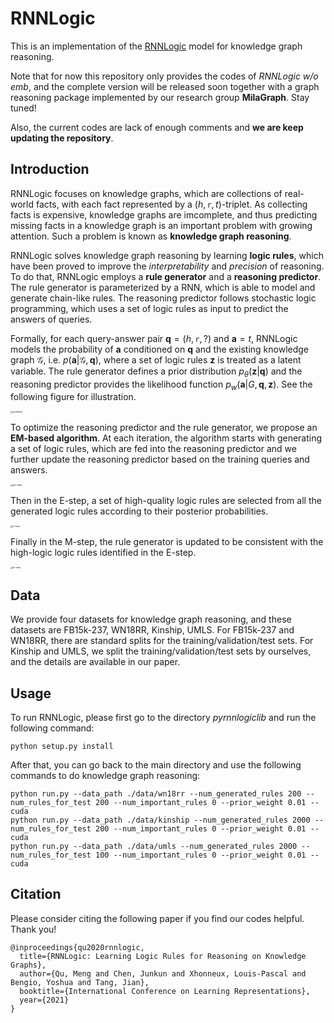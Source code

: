 # RNNLogic

This is an implementation of the [RNNLogic](https://openreview.net/forum?id=tGZu6DlbreV) model for knowledge graph reasoning. 

Note that for now this repository only provides the codes of *RNNLogic w/o emb*, and the complete version will be released soon together with a graph reasoning package implemented by our research group **MilaGraph**. Stay tuned!

Also, the current codes are lack of enough comments and **we are keep updating the repository**.

## Introduction

RNNLogic focuses on knowledge graphs, which are collections of real-world facts, with each fact represented by a $(h,\texttt{r},t)$-triplet. As collecting facts is expensive, knowledge graphs are imcomplete, and thus predicting missing facts in a knowledge graph is an important problem with growing attention. Such a problem is known as **knowledge graph reasoning**.

RNNLogic solves knowledge graph reasoning by learning **logic rules**, which have been proved to improve the *interpretability* and *precision* of reasoning. To do that, RNNLogic employs a **rule generator** and a **reasoning predictor**. The rule generator is parameterized by a RNN, which is able to model and generate chain-like rules. The reasoning predictor follows stochastic logic programming, which uses a set of logic rules as input to predict the answers of queries.

Formally, for each query-answer pair $\boldsymbol{q}=(h, \texttt{r}, ?)$ and $\boldsymbol{a} = t$, RNNLogic models the probability of $\boldsymbol{a}$ conditioned on $\boldsymbol{q}$ and the existing knowledge graph $\mathcal{G}$, i.e. $p(\boldsymbol{a}|\mathcal{G},\boldsymbol{q})$, where a set of logic rules $\boldsymbol{z}$ is treated as a latent variable. The rule generator defines a prior distribution $p_\theta(\boldsymbol{z}|\boldsymbol{q})$ and the reasoning predictor provides the likelihood function $p_w(\boldsymbol{a}|G, \boldsymbol{q}, \boldsymbol{z})$. See the following figure for illustration.

<img src="/Users/mengqu/Documents/GitHub/RNNLogic/figures/workflow.png" alt="workflow" style="zoom:25%;" />

To optimize the reasoning predictor and the rule generator, we propose an **EM-based algorithm**. At each iteration, the algorithm starts with generating a set of logic rules, which are fed into the reasoning predictor and we further update the reasoning predictor based on the training queries and answers.

<img src="/Users/mengqu/Documents/GitHub/RNNLogic/figures/pre-step.png" alt="pre-step" style="zoom:25%;" />

Then in the E-step, a set of high-quality logic rules are selected from all the generated logic rules according to their posterior probabilities.

<img src="/Users/mengqu/Documents/GitHub/RNNLogic/figures/e-step.png" alt="e-step" style="zoom:25%;" />

Finally in the M-step, the rule generator is updated to be consistent with the high-logic logic rules identified in the E-step.

<img src="/Users/mengqu/Documents/GitHub/RNNLogic/figures/m-step.png" alt="m-step" style="zoom:25%;" />

## Data
We provide four datasets for knowledge graph reasoning, and these datasets are FB15k-237, WN18RR, Kinship, UMLS. For FB15k-237 and WN18RR, there are standard splits for the training/validation/test sets. For Kinship and UMLS, we split the training/validation/test sets by ourselves, and the details are available in our paper.

## Usage
To run RNNLogic, please first go to the directory *pyrnnlogiclib* and run the following command:
```
python setup.py install
```
After that, you can go back to the main directory and use the following commands to do knowledge graph reasoning:
```
python run.py --data_path ./data/wn18rr --num_generated_rules 200 --num_rules_for_test 200 --num_important_rules 0 --prior_weight 0.01 --cuda
python run.py --data_path ./data/kinship --num_generated_rules 2000 --num_rules_for_test 200 --num_important_rules 0 --prior_weight 0.01 --cuda
python run.py --data_path ./data/umls --num_generated_rules 2000 --num_rules_for_test 100 --num_important_rules 0 --prior_weight 0.01 --cuda
```

## Citation
Please consider citing the following paper if you find our codes helpful. Thank you!
```
@inproceedings{qu2020rnnlogic,
  title={RNNLogic: Learning Logic Rules for Reasoning on Knowledge Graphs},
  author={Qu, Meng and Chen, Junkun and Xhonneux, Louis-Pascal and Bengio, Yoshua and Tang, Jian},
  booktitle={International Conference on Learning Representations},
  year={2021}
}
```